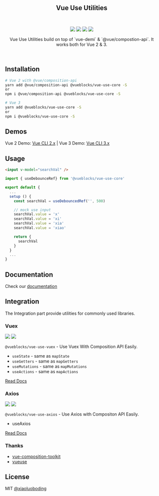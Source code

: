 <p align="center">
    <!-- <a href="https://github.com/vueblocks/vue-use-utilities">
        <img src="./docs/_media/icon.svg" width="152">
    </a> -->
    <h2 align="center">Vue Use Utilities</h2>
    <br>
    <p align="center">
      <a href="https://www.npmjs.com/package/@vueblocks/vue-use-core"><img src="https://img.shields.io/npm/v/@vueblocks/vue-use-core.svg?maxAge=2592000"></a>
      <a href="https://www.npmjs.com/package/@vueblocks/vue-use-core"><img src="https://img.shields.io/npm/dt/@vueblocks/vue-use-core.svg"></a>
      <a href="https://github.com/vueblocks/vue-use-utilities/stargazers"><img src="https://img.shields.io/github/stars/vueblocks/vue-use-utilities.svg"></a>
      <a href="https://raw.githubusercontent.com/vueblocks/vue-use-utilities/master/LICENSE"><img src="https://img.shields.io/badge/license-MIT-blue.svg"></a>
    </p>
    <p align="center">
       Vue Use Utilities build on top of `vue-demi` & `@vue/compostion-api`. It works both for Vue 2 & 3.
    </p>
    <br>
</p>


## Installation

```bash
# Vue 2 with @vue/composition-api
yarn add @vue/composition-api @vueblocks/vue-use-core -S
or
npm i @vue/composition-api @vueblocks/vue-use-core -S

# Vue 3
yarn add @vueblocks/vue-use-core -S
or
npm i @vueblocks/vue-use-core -S
```

## Demos

Vue 2 Demo: [Vue CLI 2.x](./examples/vue2-demo/README.md)  |  Vue 3 Demo: [Vue CLI 3.x](./examples/vue3-demo/README.md)

## Usage

```html
<input v-model="searchVal" />
```

```js
import { useDebounceRef} from '@vueblocks/vue-use-core'

export default {
  ...
  setup () {
    const searchVal = useDebouncedRef('', 500)

    // mock use input
    searchVal.value = 'x'
    searchVal.value = 'xi'
    searchVal.value = 'xia'
    searchVal.value = 'xiao'

    return {
      searchVal
    }
  }
  ...
}
```

## Documentation

Check our [documentation](https://vue-use-utilities.vercel.app/)

## Integration

The Integration part provide utilities for commonly used libraries.

### Vuex

<a href="https://www.npmjs.com/package/@vueblocks/vue-use-vuex"><img src="https://img.shields.io/npm/v/@vueblocks/vue-use-vuex.svg?maxAge=2592000"></a>
<a href="https://www.npmjs.com/package/@vueblocks/vue-use-vuex"><img src="https://img.shields.io/npm/dt/@vueblocks/vue-use-vuex.svg"></a>

`@vueblocks/vue-use-vuex` - Use Vuex With Composition API Easily.

* `useState` - same as `mapState`
* `useGetters` - same as `mapGetters`
* `useMutations` - same as `mapMutations`
* `useActions` - same as `mapActions`

[Read Docs](./packages/vuex/README.md)

### Axios

<a href="https://www.npmjs.com/package/@vueblocks/vue-use-axios"><img src="https://img.shields.io/npm/v/@vueblocks/vue-use-axios.svg?maxAge=2592000"></a>
<a href="https://www.npmjs.com/package/@vueblocks/vue-use-axios"><img src="https://img.shields.io/npm/dt/@vueblocks/vue-use-axios.svg"></a>

`@vueblocks/vue-use-axios` - Use Axios with Compositon API Easily.

* useAxios

[Read Docs](./packages/axios/README.md)

### Thanks

* [vue-composition-toolkit](https://github.com/HcySunYang/vue-composition-toolkit)
* [vueuse](https://github.com/antfu/vueuse)

## License

MIT [@xiaoluoboding](https://github.com/xiaoluoboding)